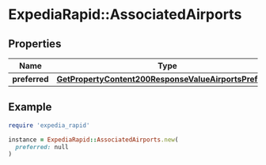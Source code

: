 # ExpediaRapid::AssociatedAirports

## Properties

| Name | Type | Description | Notes |
| ---- | ---- | ----------- | ----- |
| **preferred** | [**GetPropertyContent200ResponseValueAirportsPreferred**](GetPropertyContent200ResponseValueAirportsPreferred.md) |  | [optional] |

## Example

```ruby
require 'expedia_rapid'

instance = ExpediaRapid::AssociatedAirports.new(
  preferred: null
)
```

